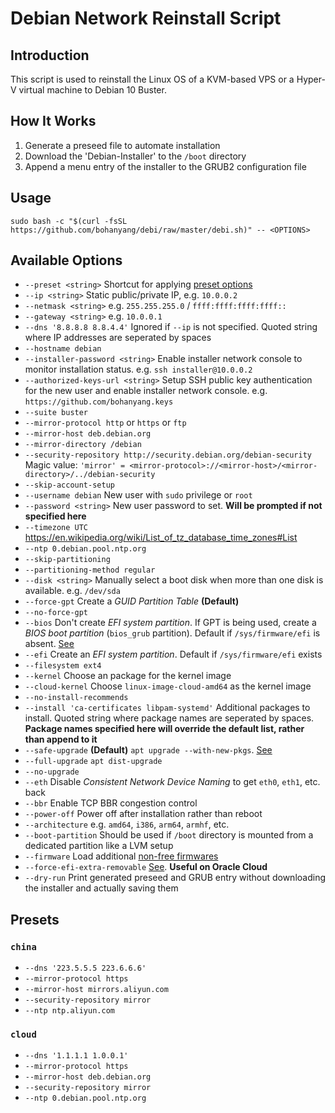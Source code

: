 # Debian Network Reinstall Script

## Introduction

This script is used to reinstall the Linux OS of a KVM-based VPS or a Hyper-V virtual machine to Debian 10 Buster.

## How It Works

1. Generate a preseed file to automate installation
2. Download the 'Debian-Installer' to the `/boot` directory
3. Append a menu entry of the installer to the GRUB2 configuration file

## Usage

    sudo bash -c "$(curl -fsSL https://github.com/bohanyang/debi/raw/master/debi.sh)" -- <OPTIONS>

## Available Options

 - `--preset <string>` Shortcut for applying [preset options](#presets)
 - `--ip <string>` Static public/private IP, e.g. `10.0.0.2`
 - `--netmask <string>` e.g. `255.255.255.0` /  `ffff:ffff:ffff:ffff::`
 - `--gateway <string>` e.g. `10.0.0.1`
 - `--dns '8.8.8.8 8.8.4.4'` Ignored if `--ip` is not specified. Quoted string where IP addresses are seperated by spaces
 - `--hostname debian`
 - `--installer-password <string>` Enable installer network console to monitor installation status. e.g. `ssh installer@10.0.0.2`
 - `--authorized-keys-url <string>` Setup SSH public key authentication for the new user and enable installer network console. e.g. `https://github.com/bohanyang.keys`
 - `--suite buster`
 - `--mirror-protocol http` or `https` or `ftp`
 - `--mirror-host deb.debian.org`
 - `--mirror-directory /debian`
 - `--security-repository http://security.debian.org/debian-security` Magic value: `'mirror' = <mirror-protocol>://<mirror-host>/<mirror-directory>/../debian-security`
 - `--skip-account-setup`
 - `--username debian` New user with `sudo` privilege or `root`
 - `--password <string>` New user password to set. **Will be prompted if not specified here**
 - `--timezone UTC` https://en.wikipedia.org/wiki/List_of_tz_database_time_zones#List
 - `--ntp 0.debian.pool.ntp.org`
 - `--skip-partitioning`
 - `--partitioning-method regular`
 - `--disk <string>` Manually select a boot disk when more than one disk is available. e.g. `/dev/sda`
 - `--force-gpt` Create a *GUID Partition Table* **(Default)**
 - `--no-force-gpt`
 - `--bios` Don't create *EFI system partition*. If GPT is being used, create a *BIOS boot partition* (`bios_grub` partition). Default if `/sys/firmware/efi` is absent. [See](https://askubuntu.com/a/501360)
 - `--efi` Create an *EFI system partition*. Default if `/sys/firmware/efi` exists
 - `--filesystem ext4`
 - `--kernel` Choose an package for the kernel image
 - `--cloud-kernel` Choose `linux-image-cloud-amd64` as the kernel image
 - `--no-install-recommends`
 - `--install 'ca-certificates libpam-systemd'` Additional packages to install. Quoted string where package names are seperated by spaces. **Package names specified here will override the default list, rather than append to it**
 - `--safe-upgrade` **(Default)** `apt upgrade --with-new-pkgs`. [See](https://salsa.debian.org/installer-team/pkgsel/-/blob/master/debian/postinst)
 - `--full-upgrade` `apt dist-upgrade`
 - `--no-upgrade` 
 - `--eth` Disable *Consistent Network Device Naming* to get `eth0`, `eth1`, etc. back
 - `--bbr` Enable TCP BBR congestion control
 - `--power-off` Power off after installation rather than reboot
 - `--architecture` e.g. `amd64`, `i386`, `arm64`, `armhf`, etc.
 - `--boot-partition` Should be used if `/boot` directory is mounted from a dedicated partition like a LVM setup
 - `--firmware` Load additional [non-free firmwares](https://wiki.debian.org/Firmware#Firmware_during_the_installation)
 - `--force-efi-extra-removable` [See](https://wiki.debian.org/UEFI#Force_grub-efi_installation_to_the_removable_media_path). **Useful on Oracle Cloud**
 - `--dry-run` Print generated preseed and GRUB entry without downloading the installer and actually saving them

## Presets

### `china`

 - `--dns '223.5.5.5 223.6.6.6'`
 - `--mirror-protocol https`
 - `--mirror-host mirrors.aliyun.com`
 - `--security-repository mirror`
 - `--ntp ntp.aliyun.com`

### `cloud`

 - `--dns '1.1.1.1 1.0.0.1'`
 - `--mirror-protocol https`
 - `--mirror-host deb.debian.org`
 - `--security-repository mirror`
 - `--ntp 0.debian.pool.ntp.org`
